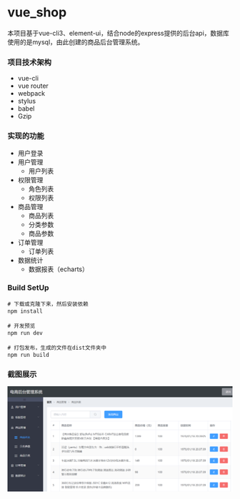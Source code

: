 # vue_shop

本项目基于vue-cli3、element-ui，结合node的express提供的后台api，数据库使用的是mysql，由此创建的商品后台管理系统。

### 项目技术架构
- vue-cli
- vue router
- webpack
- stylus
- babel
- Gzip

### 实现的功能
- 用户登录
- 用户管理
  - 用户列表
- 权限管理
  - 角色列表
  - 权限列表
- 商品管理
  - 商品列表
  - 分类参数
  - 商品参数
- 订单管理
  - 订单列表
- 数据统计
  - 数据报表（echarts）

### **Build SetUp**
```
# 下载或克隆下来，然后安装依赖
npm install

# 开发预览
npm run dev

# 打包发布，生成的文件在dist文件夹中
npm run build
```

### 截图展示
![界面展示](https://github.com/Phoebe0126/vue_shop/raw/master/show.png)

